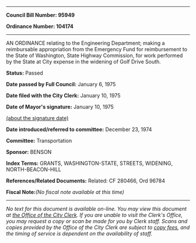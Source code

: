 

********

**Council Bill Number: 95949**
   
**Ordinance Number: 104174**
********

 AN ORDINANCE relating to the Engineering Department; making a reimbursable appropriation from the Emergency Fund for reimbursement to the State of Washington, State Highway Commission, for work performed by the State at City expense in the widening of Golf Drive South.

**Status:** Passed
   
**Date passed by Full Council:** January 6, 1975
   
**Date filed with the City Clerk:** January 10, 1975
   
**Date of Mayor's signature:** January 10, 1975
   
[(about the signature date)](/~public/approvaldate.htm)
   
   
   
**Date introduced/referred to committee:** December 23, 1974
   
**Committee:** Transportation
   
**Sponsor:** BENSON
   
   
**Index Terms:** GRANTS, WASHINGTON-STATE, STREETS, WIDENING, NORTH-BEACON-HILL

**References/Related Documents:** Related: CF 280466, Ord 96784

**Fiscal Note:**_(No fiscal note available at this time)_
********

_No text for this document is available on-line. You may view this document at [the Office of the City Clerk](http://www.seattle.gov/leg/clerk/contactUs.htm). If you are unable to visit the Clerk's Office, you may request a copy or scan be made for you by Clerk staff. Scans and copies provided by the Office of the City Clerk are subject to [copy fees](http://clerk.seattle.gov/~public/clerkfees.htm), and the timing of service is dependent on the availability of staff._

